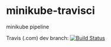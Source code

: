 # minikube-travisci
minikube pipeline

Travis (.com) dev branch:
[![Build Status](https://travis-ci.com/githubfoam/minikube-travisci.svg?branch=master)](https://travis-ci.com/githubfoam/minikube-travisci)  

~~~~

~~~~
